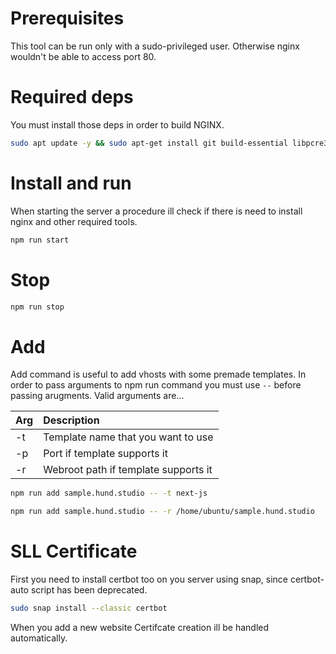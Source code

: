 # Prerequisites

This tool can be run only with a sudo-privileged user. Otherwise nginx wouldn't be able to access port 80.

# Required deps

You must install those deps in order to build NGINX.

```bash
sudo apt update -y && sudo apt-get install git build-essential libpcre3 libpcre3-dev zlib1g zlib1g-dev libssl-dev libgd-dev libxml2 libxml2-dev uuid-dev
```

# Install and run

When starting the server a procedure ill check if there is need to install nginx and other required tools.

```bash
npm run start
```

# Stop

```bash
npm run stop
```

# Add

Add command is useful to add vhosts with some premade templates. In order to pass arguments to npm run command you must use `--` before passing arugments.
Valid arguments are...

| Arg | Description                          |
| :-- | :----------------------------------- |
| -t  | Template name that you want to use   |
| -p  | Port if template supports it         |
| -r  | Webroot path if template supports it |

```bash
npm run add sample.hund.studio -- -t next-js
```

```bash
npm run add sample.hund.studio -- -r /home/ubuntu/sample.hund.studio
```

# SLL Certificate

First you need to install certbot too on you server using snap, since certbot-auto script has been deprecated.

```bash
sudo snap install --classic certbot
```

When you add a new website Certifcate creation ill be handled automatically.

